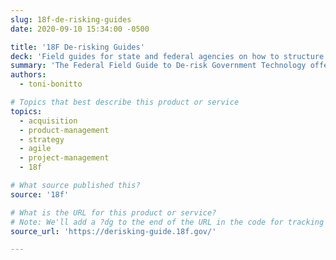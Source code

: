 ```yaml
---
slug: 18f-de-risking-guides
date: 2020-09-10 15:34:00 -0500

title: '18F De-risking Guides'
deck: 'Field guides for state and federal agencies on how to structure software development teams, write contracts, and oversee agile software activities to reduce risks and improve outcomes for end-users.'
summary: 'The Federal Field Guide to De-risk Government Technology offers guidance to federal agencies on how to structure software development teams, write contracts, and oversee agile software activities to reduce risks and improve outcomes for end-users.'
authors:
  - toni-bonitto

# Topics that best describe this product or service
topics:
  - acquisition
  - product-management
  - strategy
  - agile
  - project-management
  - 18f

# What source published this?
source: '18f'

# What is the URL for this product or service?
# Note: We'll add a ?dg to the end of the URL in the code for tracking purposes
source_url: 'https://derisking-guide.18f.gov/'

---
```

